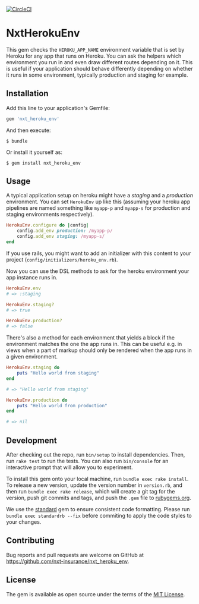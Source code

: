 [![CircleCI](https://circleci.com/gh/nxt-insurance/nxt_heroku_env.svg?style=svg)](https://circleci.com/gh/nxt-insurance/nxt_heroku_env)

# NxtHerokuEnv

This gem checks the `HEROKU_APP_NAME` environment variable that is set by Heroku for any app that runs on Heroku. You can ask the helpers which environment you run in and even draw different routes depending on it. This is useful if your application should behave differently depending on whether it runs in some environment, typically production and staging for example.

## Installation

Add this line to your application's Gemfile:

```ruby
gem 'nxt_heroku_env'
```

And then execute:

    $ bundle

Or install it yourself as:

    $ gem install nxt_heroku_env

## Usage

A typical application setup on heroku might have a *staging* and a *production* environment. You can set `HerokuEnv` up like this (assuming your heroku app pipelines are named something like `myapp-p` and `myapp-s` for production and staging environments respectively).

```ruby
HerokuEnv.configure do |config|
	config.add_env production: /myapp-p/
	config.add_env staging: /myapp-s/
end
```

If you use rails, you might want to add an initializer with this content to your project (`config/initializers/heroku_env.rb`).

Now you can use the DSL methods to ask for the heroku environment your app instance runs in.

```ruby
HerokuEnv.env
# => :staging

HerokuEnv.staging?
# => true

HerokuEnv.production?
# => false
```

There's also a method for each environment that yields a block if the environment matches the one the app runs in. This can be useful e.g. in views when a part of markup should only be rendered when the app runs in a given environment.

```ruby
HerokuEnv.staging do
	puts "Hello world from staging"
end

# => "Hello world from staging"

HerokuEnv.production do
	puts "Hello world from production"
end

# => nil
```

## Development

After checking out the repo, run `bin/setup` to install dependencies. Then, run `rake test` to run the tests. You can also run `bin/console` for an interactive prompt that will allow you to experiment.

To install this gem onto your local machine, run `bundle exec rake install`. To release a new version, update the version number in `version.rb`, and then run `bundle exec rake release`, which will create a git tag for the version, push git commits and tags, and push the `.gem` file to [rubygems.org](https://rubygems.org).

We use the [standard](https://github.com/testdouble/standard) gem to ensure consistent code formatting. Please run `bundle exec standardrb --fix` before commiting to apply the code styles to your changes.

## Contributing

Bug reports and pull requests are welcome on GitHub at https://github.com/nxt-insurance/nxt_heroku_env.

## License

The gem is available as open source under the terms of the [MIT License](https://opensource.org/licenses/MIT).
